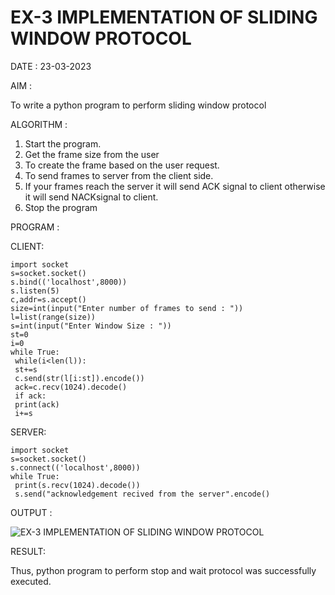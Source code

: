 # EX-3 IMPLEMENTATION OF SLIDING WINDOW PROTOCOL

DATE : 23-03-2023

AIM :

  To write a python program to perform sliding window protocol


ALGORITHM :

1. Start the program.
2. Get the frame size from the user
3. To create the frame based on the user request.
4. To send frames to server from the client side.
5. If your frames reach the server it will send ACK signal to client otherwise it
will send NACKsignal to client.
6. Stop the program

PROGRAM :

CLIENT:
```
import socket
s=socket.socket()
s.bind(('localhost',8000))
s.listen(5)
c,addr=s.accept()
size=int(input("Enter number of frames to send : "))
l=list(range(size))
s=int(input("Enter Window Size : "))
st=0
i=0
while True:
 while(i<len(l)):
 st+=s
 c.send(str(l[i:st]).encode())
 ack=c.recv(1024).decode()
 if ack:
 print(ack)
 i+=s
 ```
 
SERVER:
```
import socket
s=socket.socket()
s.connect(('localhost',8000))
while True: 
 print(s.recv(1024).decode())
 s.send("acknowledgement recived from the server".encode()
 ```

OUTPUT :

![EX-3 IMPLEMENTATION OF SLIDING WINDOW PROTOCOL](https://github.com/kannan0071/EX-3/assets/119641638/cc12f131-5805-431e-9922-a8dfd3780c54)


RESULT:

  Thus, python program to perform stop and wait protocol was successfully executed.
